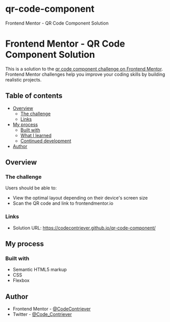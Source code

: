 # qr-code-component
 Frontend Mentor - QR Code Component Solution
# Frontend Mentor - QR Code Component Solution

This is a solution to the [qr code component challenge on Frontend Mentor](https://www.frontendmentor.io/challenges/qr-code-component-iux_sIO_H). Frontend Mentor challenges help you improve your coding skills by building realistic projects. 

## Table of contents

- [Overview](#overview)
  - [The challenge](#the-challenge)
  - [Links](#links)
- [My process](#my-process)
  - [Built with](#built-with)
  - [What I learned](#what-i-learned)
  - [Continued development](#continued-development)
- [Author](#author)



## Overview

### The challenge

Users should be able to:

- View the optimal layout depending on their device's screen size
- Scan the QR code and link to frontendmentor.io


### Links

- Solution URL: https://codecontriever.github.io/qr-code-component/

## My process

### Built with

- Semantic HTML5 markup
- CSS
- Flexbox

## Author


- Frontend Mentor - [@CodeContriever](https://www.frontendmentor.io/profile/@CodeContriever)
- Twitter - [@Code_Contriever](https://www.twitter.com/@Code_Contriever)
